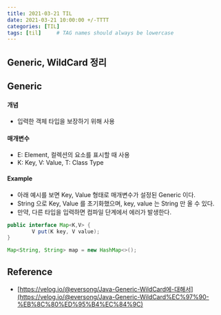 ```yaml
---
title: 2021-03-21 TIL
date: 2021-03-21 10:00:00 +/-TTTT
categories: [TIL]
tags: [til]     # TAG names should always be lowercase
---
```

 

## Generic, WildCard 정리

## Generic 

#### 개념
- 입력한 객체 타입을 보장하기 위해 사용

#### 매개변수
- E: Element, 컬렉션의 요소를 표시할 때 사용
- K: Key, V: Value, T: Class Type

#### Example
- 아래 예시를 보면 Key, Value 형태로 매개변수가 설정된 Generic 이다.
- String 으로 Key, Value 를 초기화했으며, key, value 는 String 만 올 수 있다.
- 만약, 다른 타입을 입력하면 컴파일 단계에서 에러가 발생한다.

```java
public interface Map<K,V> {
		V put(K key, V value);
}

Map<String, String> map = new HashMap<>();
```

## Reference

- [https://velog.io/@eversong/Java-Generic-WildCard에-대해서](https://velog.io/@eversong/Java-Generic-WildCard%EC%97%90-%EB%8C%80%ED%95%B4%EC%84%9C)